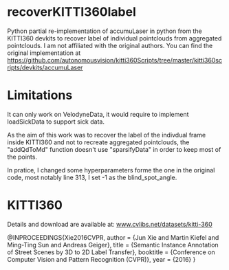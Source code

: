 # recoverKITTI360label

Python partial re-implementation of accumuLaser in python from the KITTI360 devkits to recover label of individual pointclouds from aggregated pointclouds. I am not affiliated with the original authors.
You can find the original implementation at https://github.com/autonomousvision/kitti360Scripts/tree/master/kitti360scripts/devkits/accumuLaser

# Limitations

It can only work on VelodyneData, it would require to implement loadSickData to support sick data.

As the aim of this work was to recover the label of the indivdual frame inside KITTI360 and not to recreate aggregated pointclouds, the "addQdToMd" function doesn't use "sparsifyData" in order to keep most of the points.

In pratice, I changed some hyperparameters forme the one in the original code, most notably line 313, I set -1 as the blind_spot_angle.

# KITTI360

Details and download are available at: www.cvlibs.net/datasets/kitti-360

@INPROCEEDINGS{Xie2016CVPR,
author = {Jun Xie and Martin Kiefel and Ming-Ting Sun and Andreas Geiger},
title = {Semantic Instance Annotation of Street Scenes by 3D to 2D Label Transfer},
booktitle = {Conference on Computer Vision and Pattern Recognition (CVPR)},
year = {2016}
}
